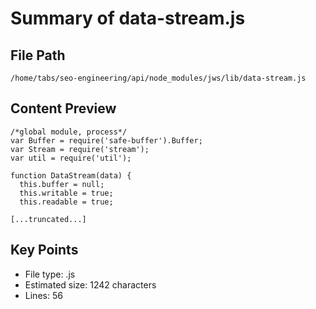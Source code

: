 # Summary of data-stream.js
  
## File Path
`/home/tabs/seo-engineering/api/node_modules/jws/lib/data-stream.js`

## Content Preview
```
/*global module, process*/
var Buffer = require('safe-buffer').Buffer;
var Stream = require('stream');
var util = require('util');

function DataStream(data) {
  this.buffer = null;
  this.writable = true;
  this.readable = true;

[...truncated...]
```

## Key Points
- File type: .js
- Estimated size: 1242 characters
- Lines: 56
